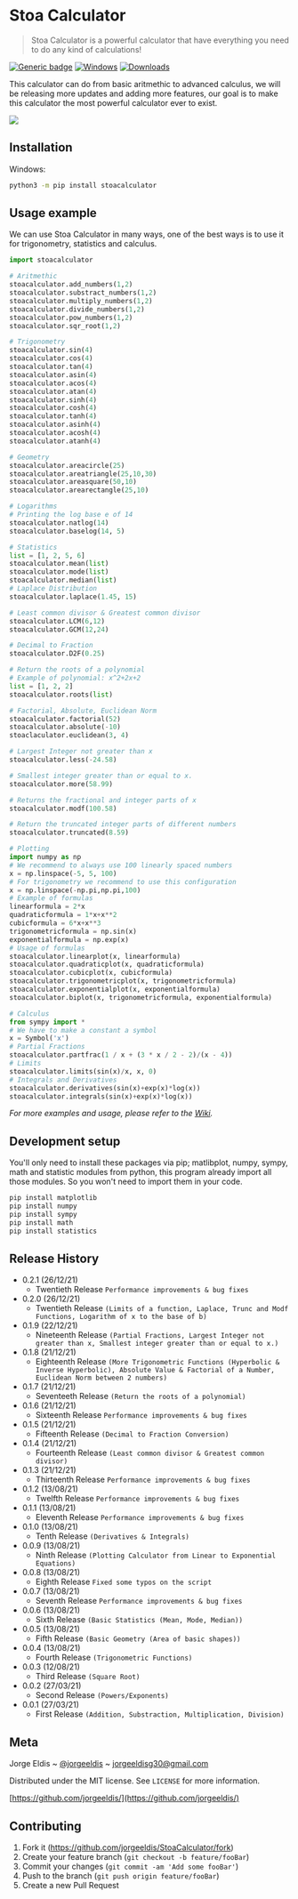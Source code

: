 # Stoa Calculator

> Stoa Calculator is a powerful calculator that have everything you need to do any kind of calculations!

[![Generic badge](https://img.shields.io/badge/Version-0.2.1-<COLOR>.svg)](https://pypi.org/project/StoaCalculator/)
[![Windows](https://img.shields.io/badge/OS-Windows-brightgreen.svg)](https://img.shields.io/badge/OS-Windows-brightgreen.svg)
[![Downloads](https://pepy.tech/badge/stoacalculator)](https://pepy.tech/project/stoacalculator)

This calculator can do from basic aritmethic to advanced calculus, we will be releasing more
updates and adding more features, our goal is to make this calculator the most powerful calculator
ever to exist.

![](https://raw.githubusercontent.com/jorgeeldis/StoaCalculator/main/header.png)

## Installation

<!--
OS X & Linux:

```sh
npm install my-crazy-module --save
```
-->

Windows:

```sh
python3 -m pip install stoacalculator
```

## Usage example

We can use Stoa Calculator in many ways, one of the best ways is to use it for trigonometry, statistics and calculus.

```py
import stoacalculator

# Aritmethic
stoacalculator.add_numbers(1,2)
stoacalculator.substract_numbers(1,2)
stoacalculator.multiply_numbers(1,2)
stoacalculator.divide_numbers(1,2)
stoacalculator.pow_numbers(1,2)
stoacalculator.sqr_root(1,2)

# Trigonometry
stoacalculator.sin(4)
stoacalculator.cos(4)
stoacalculator.tan(4)
stoacalculator.asin(4)
stoacalculator.acos(4)
stoacalculator.atan(4)
stoacalculator.sinh(4)
stoacalculator.cosh(4)
stoacalculator.tanh(4)
stoacalculator.asinh(4)
stoacalculator.acosh(4)
stoacalculator.atanh(4)

# Geometry
stoacalculator.areacircle(25)
stoacalculator.areatriangle(25,10,30)
stoacalculator.areasquare(50,10)
stoacalculator.arearectangle(25,10)

# Logarithms
# Printing the log base e of 14
stoacalculator.natlog(14)
stoacalculator.baselog(14, 5)

# Statistics
list = [1, 2, 5, 6]
stoacalculator.mean(list)
stoacalculator.mode(list)
stoacalculator.median(list)
# Laplace Distribution
stoacalculator.laplace(1.45, 15)

# Least common divisor & Greatest common divisor
stoacalculator.LCM(6,12)
stoacalculator.GCM(12,24)

# Decimal to Fraction
stoacalculator.D2F(0.25)

# Return the roots of a polynomial
# Example of polynomial: x^2+2x+2
list = [1, 2, 2]
stoacalculator.roots(list)

# Factorial, Absolute, Euclidean Norm
stoacalculator.factorial(52)
stoacalculator.absolute(-10)
stoaclaculator.euclidean(3, 4)

# Largest Integer not greater than x
stoacalculator.less(-24.58)

# Smallest integer greater than or equal to x.
stoacalculator.more(58.99)

# Returns the fractional and integer parts of x
stoacalculator.modf(100.58)

# Return the truncated integer parts of different numbers
stoacalculator.truncated(8.59)

# Plotting
import numpy as np
# We recommend to always use 100 linearly spaced numbers
x = np.linspace(-5, 5, 100)
# For trigonometry we recommend to use this configuration
x = np.linspace(-np.pi,np.pi,100)
# Example of formulas
linearformula = 2*x
quadraticformula = 1*x+x**2
cubicformula = 6*x+x**3
trigonometricformula = np.sin(x)
exponentialformula = np.exp(x)
# Usage of formulas
stoacalculator.linearplot(x, linearformula)
stoacalculator.quadraticplot(x, quadraticformula)
stoacalculator.cubicplot(x, cubicformula)
stoacalculator.trigonometricplot(x, trigonometricformula)
stoacalculator.exponentialplot(x, exponentialformula)
stoacalculator.biplot(x, trigonometricformula, exponentialformula)

# Calculus
from sympy import *
# We have to make a constant a symbol
x = Symbol('x')
# Partial Fractions
stoacalculator.partfrac(1 / x + (3 * x / 2 - 2)/(x - 4))
# Limits
stoacalculator.limits(sin(x)/x, x, 0)
# Integrals and Derivatives
stoacalculator.derivatives(sin(x)+exp(x)*log(x))
stoacalculator.integrals(sin(x)+exp(x)*log(x))
```

_For more examples and usage, please refer to the [Wiki][wiki]._

## Development setup

You'll only need to install these packages via pip; matlibplot, numpy, sympy, math and statistic modules from python, this program already import all those modules. So you won't need to import them in your code.

```sh
pip install matplotlib
pip install numpy
pip install sympy
pip install math
pip install statistics
```

## Release History

- 0.2.1 (26/12/21)
  - Twentieth Release `Performance improvements & bug fixes`
- 0.2.0 (26/12/21)
  - Twentieth Release `(Limits of a function, Laplace, Trunc and Modf Functions, Logarithm of x to the base of b)`
- 0.1.9 (22/12/21)
  - Nineteenth Release `(Partial Fractions, Largest Integer not greater than x, Smallest integer greater than or equal to x.)`
- 0.1.8 (21/12/21)
  - Eighteenth Release `(More Trigonometric Functions (Hyperbolic & Inverse Hyperbolic), Absolute Value & Factorial of a Number, Euclidean Norm between 2 numbers)`
- 0.1.7 (21/12/21)
  - Seventeeth Release `(Return the roots of a polynomial)`
- 0.1.6 (21/12/21)
  - Sixteenth Release `Performance improvements & bug fixes`
- 0.1.5 (21/12/21)
  - Fifteenth Release `(Decimal to Fraction Conversion)`
- 0.1.4 (21/12/21)
  - Fourteenth Release `(Least common divisor & Greatest common divisor)`
- 0.1.3 (21/12/21)
  - Thirteenth Release `Performance improvements & bug fixes`
- 0.1.2 (13/08/21)
  - Twelfth Release `Performance improvements & bug fixes`
- 0.1.1 (13/08/21)
  - Eleventh Release `Performance improvements & bug fixes`
- 0.1.0 (13/08/21)
  - Tenth Release `(Derivatives & Integrals)`
- 0.0.9 (13/08/21)
  - Ninth Release `(Plotting Calculator from Linear to Exponential Equations)`
- 0.0.8 (13/08/21)
  - Eighth Release `Fixed some typos on the script`
- 0.0.7 (13/08/21)
  - Seventh Release `Performance improvements & bug fixes`
- 0.0.6 (13/08/21)
  - Sixth Release `(Basic Statistics (Mean, Mode, Median))`
- 0.0.5 (13/08/21)
  - Fifth Release `(Basic Geometry (Area of basic shapes))`
- 0.0.4 (13/08/21)
  - Fourth Release `(Trigonometric Functions)`
- 0.0.3 (12/08/21)
  - Third Release `(Square Root)`
- 0.0.2 (27/03/21)
  - Second Release `(Powers/Exponents)`
- 0.0.1 (27/03/21)
  - First Release `(Addition, Substraction, Multiplication, Division)`

## Meta

Jorge Eldis ~ [@jorgeeldis](https://twitter.com/jorgeeldis) ~ jorgeeldisg30@gmail.com

Distributed under the MIT license. See `LICENSE` for more information.

[https://github.com/jorgeeldis/](https://github.com/jorgeeldis/)

## Contributing

1. Fork it (<https://github.com/jorgeeldis/StoaCalculator/fork>)
2. Create your feature branch (`git checkout -b feature/fooBar`)
3. Commit your changes (`git commit -am 'Add some fooBar'`)
4. Push to the branch (`git push origin feature/fooBar`)
5. Create a new Pull Request

<!-- Markdown link & img dfn's -->

[wiki]: https://github.com/jorgeeldis/StoaCalculator/wiki
